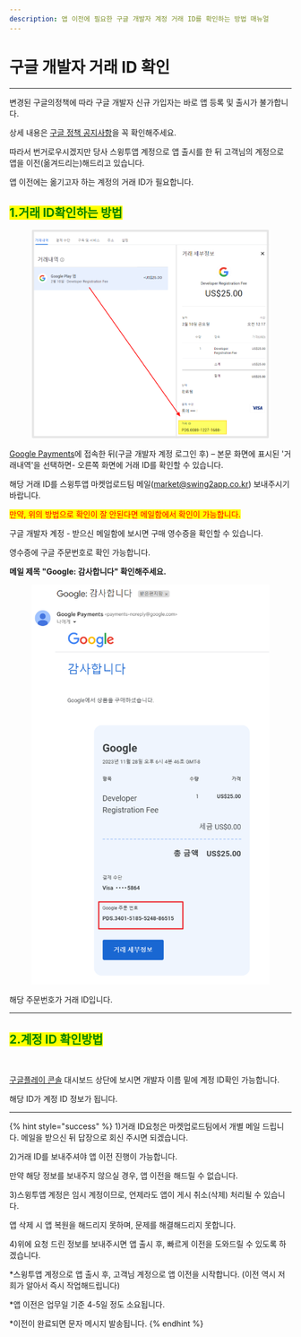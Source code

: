 ```yaml
---
description: 앱 이전에 필요한 구글 개발자 계정 거래 ID를 확인하는 방법 매뉴얼
---
```


# 구글 개발자 거래 ID 확인

***



변경된 구글의정책에 따라 구글 개발자 신규 가입자는 바로 앱 등록 및 출시가 불가합니다.&#x20;

상세 내용은 [구글 정책 공지사항](https://www.swing2app.co.kr/view/swing\_notice\_detail?notice\_id=880\&notice\_type=storeNotice)을 꼭 확인해주세요.&#x20;

따라서 번거로우시겠지만 당사 스윙투앱 계정으로 앱 출시를 한 뒤 고객님의 계정으로 앱을 이전(옮겨드리는)해드리고 있습니다. &#x20;

앱 이전에는  옮기고자 하는 계정의 거래 ID가 필요합니다.

## <mark style="color:green;">1.거래 ID확인하는 방법</mark>

<figure><img src="../../.gitbook/assets/다운로드.png" alt=""><figcaption></figcaption></figure>

[Google Payments](https://payments.google.com/payments/home)에 접속한 뒤(구글 개발자 계정 로그인 후) – 본문 화면에 표시된 '거래내역'을 선택하면- 오른쪽 화면에 거래 ID를 확인할 수 있습니다.&#x20;

해당 거래 ID를 스윙투앱 마켓업로드팀 메일(market@swing2app.co.kr) 보내주시기 바랍니다.&#x20;



<mark style="color:red;">만약, 위의 방법으로 확인이 잘 안된다면 메일함에서 확인이 가능합니다.</mark>&#x20;

구글 개발자 계정 - 받으신 메일함에 보시면 구매 영수증을 확인할 수 있습니다.&#x20;

영수증에 구글 주문번호로 확인 가능합니다.&#x20;

**메일 제목 "Google: 감사합니다" 확인해주세요.**

<div align="left">

<figure><img src="../../.gitbook/assets/thumbnail_image (1).png" alt=""><figcaption></figcaption></figure>

</div>

해당 주문번호가 거래 ID입니다.

***



## <mark style="color:green;">2.계정 ID 확인방법</mark>

<figure><img src="https://documentation.swing2app.co.kr/~gitbook/image?url=https%3A%2F%2F684031119-files.gitbook.io%2F%7E%2Ffiles%2Fv0%2Fb%2Fgitbook-x-prod.appspot.com%2Fo%2Fspaces%252FmsJj00k8mj8AcVpnn9Xs%252Fuploads%252F1l5oR35inuIreBfboP91%252F%25EC%259D%25B4%25EC%25A0%25843.png%3Falt%3Dmedia%26token%3D26734028-8a95-4b57-9dd7-5d2bc37df478&#x26;width=768&#x26;dpr=4&#x26;quality=100&#x26;sign=d0af581&#x26;sv=1" alt=""><figcaption></figcaption></figure>

[구글플레이 콘솔](https://play.google.com/console/u/0/developers) 대시보드 상단에 보시면 개발자 이름 밑에 계정 ID확인 가능합니다.

해당 ID가 계정 ID 정보가 됩니다.&#x20;



***



{% hint style="success" %}
1\)거래 ID요청은 마켓업로드팀에서 개별 메일 드립니다. 메일을 받으신 뒤 답장으로 회신 주시면 되겠습니다.

2\)거래 ID를 보내주셔야 앱 이전 진행이 가능합니다.&#x20;

만약 해당 정보를 보내주지 않으실 경우, 앱 이전을 해드릴 수 없습니다. &#x20;

3\)스윙투앱 계정은 임시 계정이므로, 언제라도 앱이 게시 취소(삭제) 처리될 수 있습니다.&#x20;

앱 삭제 시 앱 복원을 해드리지 못하며, 문제를 해결해드리지 못합니다.&#x20;

4\)위에 요청 드린 정보를 보내주시면 앱 출시 후, 빠르게 이전을 도와드릴 수 있도록 하겠습니다.&#x20;

\*스윙투앱 계정으로 앱 출시 후, 고객님 계정으로 앱 이전을 시작합니다. (이전 역시 저희가 알아서 즉시 작업해드립니다)

\*앱 이전은 업무일 기준 4-5일 정도 소요됩니다.&#x20;

\*이전이 완료되면 문자 메시지 발송됩니다.&#x20;
{% endhint %}



